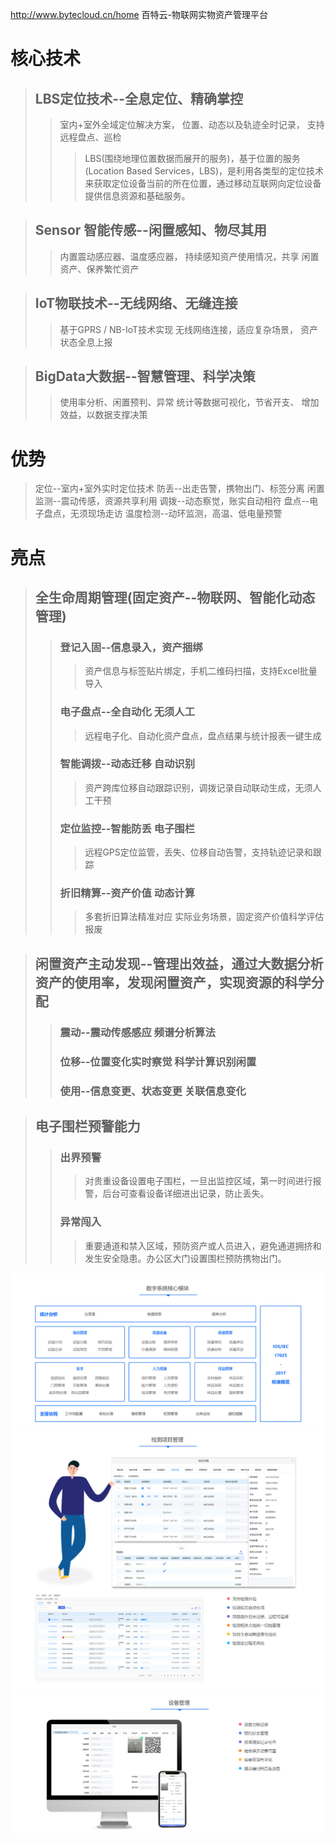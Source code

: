 http://www.bytecloud.cn/home
百特云-物联网实物资产管理平台

# 核心技术

> ## LBS定位技术--全息定位、精确掌控
>> 室内+室外全域定位解决方案， 位置、动态以及轨迹全时记录， 支持远程盘点、巡检
>>>LBS(围绕地理位置数据而展开的服务)，基于位置的服务(Location Based Services，LBS)，是利用各类型的定位技术来获取定位设备当前的所在位置，通过移动互联网向定位设备提供信息资源和基础服务。

> ## Sensor 智能传感--闲置感知、物尽其用
>>内置震动感应器、温度感应器， 持续感知资产使用情况，共享 闲置资产、保养繁忙资产

>## IoT物联技术--无线网络、无缝连接
>>基于GPRS / NB-IoT技术实现 无线网络连接，适应复杂场景， 资产状态全息上报

>## BigData大数据--智慧管理、科学决策
>>使用率分析、闲置预判、异常 统计等数据可视化，节省开支、 增加效益，以数据支撑决策

# 优势
>定位--室内+室外实时定位技术
>防丢--出走告警，携物出门、标签分离
>闲置监测--震动传感，资源共享利用
>调拨--动态察觉，账实自动相符
>盘点--电子盘点，无须现场走访
>温度检测--动环监测，高温、低电量预警

# 亮点

>## 全生命周期管理(固定资产--物联网、智能化动态管理)
>>### 登记入固--信息录入，资产捆绑
>>>资产信息与标签贴片绑定，手机二维码扫描，支持Excel批量导入
>>### 电子盘点--全自动化 无须人工
>>>远程电子化、自动化资产盘点，盘点结果与统计报表一键生成
>>### 智能调拨--动态迁移 自动识别
>>>资产跨库位移自动跟踪识别，调拨记录自动联动生成，无须人工干预
>>### 定位监控--智能防丢 电子围栏
>>>远程GPS定位监管，丢失、位移自动告警，支持轨迹记录和跟踪
>>### 折旧精算--资产价值 动态计算
>>>多套折旧算法精准对应 实际业务场景，固定资产价值科学评估
>>报废

>## 闲置资产主动发现--管理出效益，通过大数据分析资产的使用率，发现闲置资产，实现资源的科学分配
>>### 震动--震动传感感应 频谱分析算法
>>### 位移--位置变化实时察觉 科学计算识别闲置
>>### 使用--信息变更、状态变更 关联信息变化

>## 电子围栏预警能力
>>### 出界预警
>>>对贵重设备设置电子围栏，一旦出监控区域，第一时间进行报警，后台可查看设备详细进出记录，防止丢失。
>>### 异常闯入
>>>重要通道和禁入区域，预防资产或人员进入，避免通道拥挤和发生安全隐患。办公区大门设置围栏预防携物出门。

![avatar](./images/%E6%95%B0%E5%AD%97%E7%B3%BB%E7%BB%9F%E6%A0%B8%E5%BF%83%E6%A8%A1%E5%9D%97%E6%A1%86%E6%9E%B6%E5%9B%BE.jpg)
![avatar](./images/%E6%A3%80%E6%B5%8B%E9%A1%B9%E7%9B%AE%E7%AE%A1%E7%90%86.jpg)
![avatar](./images/%E8%AE%BE%E5%A4%87%E7%AE%A1%E7%90%86.jpg)